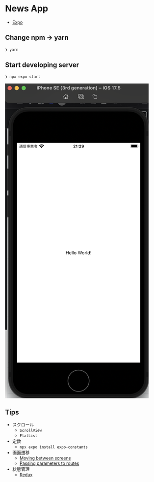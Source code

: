 # News App

- [Expo](https://docs.expo.dev/)

## Change npm -> yarn

```bash
❯ yarn
```

## Start developing server

```bash
❯ npx expo start
```

![alt text](image.png)

## Tips

- スクロール
  - `ScrollView`
  - `FlatList`
- 定数
  - `npx expo install expo-constants`
- 画面遷移
  - [Moving between screens](https://reactnavigation.org/docs/navigating)
  - [Passing parameters to routes](https://reactnavigation.org/docs/params/)
- 状態管理
  - [Redux](https://redux.js.org/)

